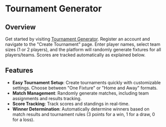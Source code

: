 # Tournament Generator

## Overview

Get started by visiting [Tournament Generator](https://tournament.pythonanywhere.com/). Register an account and navigate to the "Create Tournament" page. Enter player names, select team sizes (1 or 2 players), and the platform will randomly generate fixtures for all players/teams. Scores are tracked automatically as explained below.

## Features
- **Easy Tournament Setup**: Create tournaments quickly with customizable settings. Choose between "One Fixture" or "Home and Away" formats.
- **Match Management**: Randomly generate matches, including team assignments and results tracking.
- **Score Tracking**: Track scores and standings in real-time.
- **Winner Determination**: Automatically determine winners based on match results and tournament rules (3 points for a win, 1 for a draw, 0 for a loss).